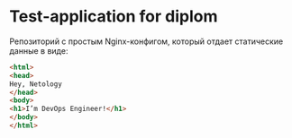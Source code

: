 # Test-application for diplom

Репозиторий с простым Nginx-конфигом, который отдает статические данные в виде:
```html
<html>
<head>
Hey, Netology
</head>
<body>
<h1>I’m DevOps Engineer!</h1>
</body>
</html>
```
